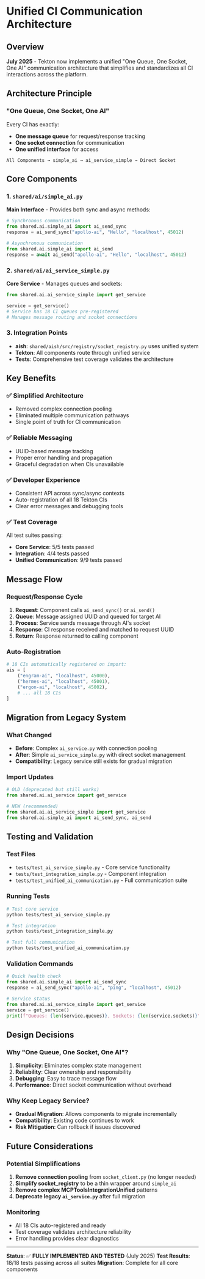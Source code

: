 # Unified CI Communication Architecture

## Overview

**July 2025** - Tekton now implements a unified "One Queue, One Socket, One AI" communication architecture that simplifies and standardizes all CI interactions across the platform.

## Architecture Principle

### "One Queue, One Socket, One AI"

Every CI has exactly:
- **One message queue** for request/response tracking
- **One socket connection** for communication
- **One unified interface** for access

```
All Components → simple_ai → ai_service_simple → Direct Socket
```

## Core Components

### 1. `shared/ai/simple_ai.py`
**Main Interface** - Provides both sync and async methods:

```python
# Synchronous communication
from shared.ai.simple_ai import ai_send_sync
response = ai_send_sync("apollo-ai", "Hello", "localhost", 45012)

# Asynchronous communication
from shared.ai.simple_ai import ai_send  
response = await ai_send("apollo-ai", "Hello", "localhost", 45012)
```

### 2. `shared/ai/ai_service_simple.py`
**Core Service** - Manages queues and sockets:

```python
from shared.ai.ai_service_simple import get_service

service = get_service()
# Service has 18 CI queues pre-registered
# Manages message routing and socket connections
```

### 3. Integration Points
- **aish**: `shared/aish/src/registry/socket_registry.py` uses unified system
- **Tekton**: All components route through unified service
- **Tests**: Comprehensive test coverage validates the architecture

## Key Benefits

### ✅ Simplified Architecture
- Removed complex connection pooling
- Eliminated multiple communication pathways
- Single point of truth for CI communication

### ✅ Reliable Messaging
- UUID-based message tracking
- Proper error handling and propagation
- Graceful degradation when CIs unavailable

### ✅ Developer Experience
- Consistent API across sync/async contexts
- Auto-registration of all 18 Tekton CIs
- Clear error messages and debugging tools

### ✅ Test Coverage
All test suites passing:
- **Core Service**: 5/5 tests passed
- **Integration**: 4/4 tests passed  
- **Unified Communication**: 9/9 tests passed

## Message Flow

### Request/Response Cycle
1. **Request**: Component calls `ai_send_sync()` or `ai_send()`
2. **Queue**: Message assigned UUID and queued for target AI
3. **Process**: Service sends message through AI's socket
4. **Response**: CI response received and matched to request UUID
5. **Return**: Response returned to calling component

### Auto-Registration
```python
# 18 CIs automatically registered on import:
ais = [
    ("engram-ai", "localhost", 45000),
    ("hermes-ai", "localhost", 45001),
    ("ergon-ai", "localhost", 45002),
    # ... all 18 CIs
]
```

## Migration from Legacy System

### What Changed
- **Before**: Complex `ai_service.py` with connection pooling
- **After**: Simple `ai_service_simple.py` with direct socket management
- **Compatibility**: Legacy service still exists for gradual migration

### Import Updates
```python
# OLD (deprecated but still works)
from shared.ai.ai_service import get_service

# NEW (recommended)  
from shared.ai.ai_service_simple import get_service
from shared.ai.simple_ai import ai_send_sync, ai_send
```

## Testing and Validation

### Test Files
- `tests/test_ai_service_simple.py` - Core service functionality
- `tests/test_integration_simple.py` - Component integration  
- `tests/test_unified_ai_communication.py` - Full communication suite

### Running Tests
```bash
# Test core service
python tests/test_ai_service_simple.py

# Test integration
python tests/test_integration_simple.py

# Test full communication
python tests/test_unified_ai_communication.py
```

### Validation Commands
```python
# Quick health check
from shared.ai.simple_ai import ai_send_sync
response = ai_send_sync("apollo-ai", "ping", "localhost", 45012)

# Service status
from shared.ai.ai_service_simple import get_service
service = get_service()
print(f"Queues: {len(service.queues)}, Sockets: {len(service.sockets)}")
```

## Design Decisions

### Why "One Queue, One Socket, One AI"?
1. **Simplicity**: Eliminates complex state management
2. **Reliability**: Clear ownership and responsibility
3. **Debugging**: Easy to trace message flow
4. **Performance**: Direct socket communication without overhead

### Why Keep Legacy Service?
- **Gradual Migration**: Allows components to migrate incrementally
- **Compatibility**: Existing code continues to work
- **Risk Mitigation**: Can rollback if issues discovered

## Future Considerations

### Potential Simplifications
1. **Remove connection pooling** from `socket_client.py` (no longer needed)
2. **Simplify socket_registry** to be a thin wrapper around `simple_ai`
3. **Remove complex MCPToolsIntegrationUnified** patterns
4. **Deprecate legacy `ai_service.py`** after full migration

### Monitoring
- All 18 CIs auto-registered and ready
- Test coverage validates architecture reliability
- Error handling provides clear diagnostics

---

**Status**: ✅ **FULLY IMPLEMENTED AND TESTED** (July 2025)
**Test Results**: 18/18 tests passing across all suites
**Migration**: Complete for all core components